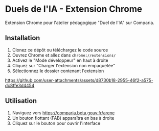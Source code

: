 # Duels de l'IA - Extension Chrome

Extension Chrome pour l'atelier pédagogique "Duel de l'IA" sur Comparia.

## Installation

1. Clonez ce dépôt ou téléchargez le code source
2. Ouvrez Chrome et allez dans `chrome://extensions/`
3. Activez le "Mode développeur" en haut à droite
4. Cliquez sur "Charger l'extension non empaquetée"
5. Sélectionnez le dossier contenant l'extension



https://github.com/user-attachments/assets/d8730b18-2955-46f2-a575-dc8ffe3d4454



## Utilisation

1. Naviguez vers https://comparia.beta.gouv.fr/arene
2. Un bouton flottant (FAB) apparaîtra en bas à droite
3. Cliquez sur le bouton pour ouvrir l'interface
